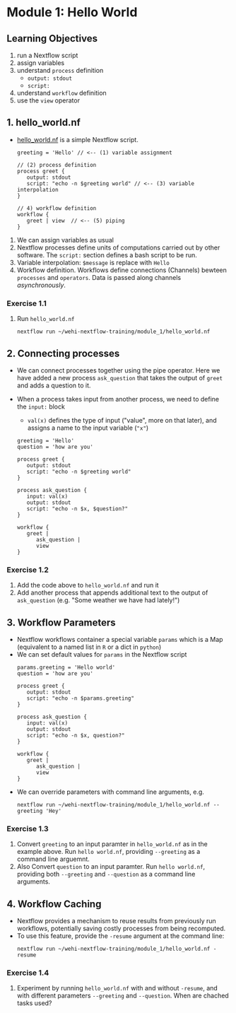 # Module 1: Hello World

## Learning Objectives
1. run a Nextflow script
1. assign variables
2. understand `process` definition
   * `output: stdout`
   * `script:`
3. understand `workflow` definition
5. use the `view` operator

## 1. hello_world.nf

* [hello_world.nf](hello_world.nf) is a simple Nextflow script.
   ```nextflow
   greeting = 'Hello' // <-- (1) variable assignment

   // (2) process definition
   process greet {
      output: stdout
      script: "echo -n $greeting world" // <-- (3) variable interpolation
   }

   // 4) workflow definition
   workflow {
      greet | view  // <-- (5) piping
   }
   ```
1. We can assign variables as usual
2. Nextflow processes define units of computations carried out by other software. The `script:` section defines a bash script to be run.
3. Variable interpolation: `$message` is replace with `Hello`
4. Workflow definition. Workflows define connections (Channels) bewteen `processes` and `operators`. Data is passed along channels *asynchronously*.
### **Exercise 1.1**
1. Run `hello_world.nf`
   ```
   nextflow run ~/wehi-nextflow-training/module_1/hello_world.nf
   ```

## 2. Connecting processes
* We can connect processes together using the pipe operator. Here we have added a new process `ask_question` that takes the output of `greet` and adds a question to it.
* When a process takes input from another process, we need to define the `input:` block
   * `val(x)` defines the type of input ("value", more on that later), and assigns a name to the input variable (`"x"`)


   ```nextflow
   greeting = 'Hello'
   question = 'how are you'

   process greet {
      output: stdout
      script: "echo -n $greeting world"
   }

   process ask_question {
      input: val(x)
      output: stdout
      script: "echo -n $x, $question?"
   }

   workflow {
      greet | 
         ask_question |
         view  
   }
   ```

### **Exercise 1.2**
1. Add the code above to `hello_world.nf` and run it 
2. Add another process that appends additional text to the output of `ask_question` (e.g. "Some weather we have had lately!")

## 3. Workflow Parameters
* Nextflow workflows container a special variable `params` which is a Map (equivalent to a named list in `R` or a dict in `python`)
* We can set default values for `params` in the Nextflow script
   ```nextflow
   params.greeting = 'Hello world'
   question = 'how are you'

   process greet {
      output: stdout
      script: "echo -n $params.greeting"
   }

   process ask_question {
      input: val(x)
      output: stdout
      script: "echo -n $x, question?"
   }

   workflow {
      greet |
         ask_question |
         view
   }
   ```
* We can override parameters with command line arguments, e.g.
   ```
   nextflow run ~/wehi-nextflow-training/module_1/hello_world.nf --greeting 'Hey'
   ```
### **Exercise 1.3**
1. Convert `greeting` to an input paramter in `hello_world.nf` as in the example above. Run `hello world.nf`, providing `--greeting` as a command line arguemnt.
2. Also Convert `question` to an input paramter. Run `hello world.nf`, providing both `--greeting` and `--question` as a command line arguments.

## 4. Workflow Caching
* Nextflow provides a mechanism to reuse results from previously run workflows, potentially saving costly processes from being recomputed.
* To use this feature, provide the `-resume` argument at the command line:
   ```
   nextflow run ~/wehi-nextflow-training/module_1/hello_world.nf -resume
   ```

### **Exercise 1.4**
1. Experiment by running `hello_world.nf` with and without `-resume`, and with different parameters `--greeting` and `--question`. When are chached tasks used?
